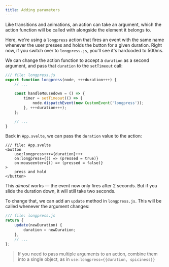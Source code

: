 ```yaml
---
title: Adding parameters
---
```


Like transitions and animations, an action can take an argument, which the action function will be called with alongside the element it belongs to.

Here, we're using a `longpress` action that fires an event with the same name whenever the user presses and holds the button for a given duration. Right now, if you switch over to `longpress.js`, you'll see it's hardcoded to 500ms.

We can change the action function to accept a `duration` as a second argument, and pass that `duration` to the `setTimeout` call:

```js
/// file: longpress.js
export function longpress(node, +++duration+++) {
	// ...

	const handleMousedown = () => {
		timer = setTimeout(() => {
			node.dispatchEvent(new CustomEvent('longpress'));
		}, +++duration+++);
	};

	// ...
}
```

Back in `App.svelte`, we can pass the `duration` value to the action:

```svelte
/// file: App.svelte
<button
	use:longpress+++={duration}+++
	on:longpress={() => (pressed = true)}
	on:mouseenter={() => (pressed = false)}
>
	press and hold
</button>
```

This _almost_ works — the event now only fires after 2 seconds. But if you slide the duration down, it will still take two seconds.

To change that, we can add an `update` method in `longpress.js`. This will be called whenever the argument changes:

```js
/// file: longpress.js
return {
	update(newDuration) {
		duration = newDuration;
	},
	// ...
};
```

> If you need to pass multiple arguments to an action, combine them into a single object, as in `use:longpress={{duration, spiciness}}`
